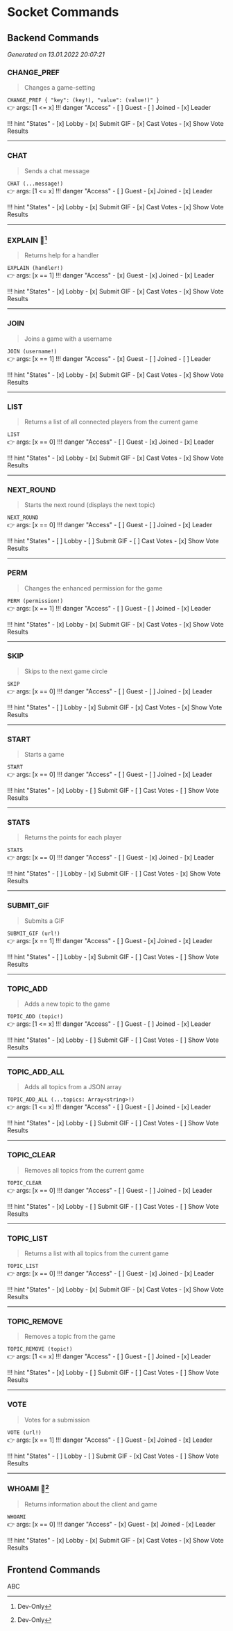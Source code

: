 # Socket Commands

## Backend Commands

[//]: # (handlers_start)
*Generated on 13.01.2022 20:07:21*

### CHANGE_PREF

> Changes a game-setting

`CHANGE_PREF { "key": (key!), "value": (value!)" }`  
👉 args: [1 <= x]
!!! danger "Access"
	- [ ] Guest
	- [ ] Joined
	- [x] Leader

!!! hint "States"
	- [x] Lobby
	- [x] Submit GIF
	- [x] Cast Votes
	- [x] Show Vote Results

---

### CHAT

> Sends a chat message

`CHAT (...message!)`  
👉 args: [1 <= x]
!!! danger "Access"
	- [ ] Guest
	- [x] Joined
	- [x] Leader

!!! hint "States"
	- [x] Lobby
	- [x] Submit GIF
	- [x] Cast Votes
	- [x] Show Vote Results

---

### EXPLAIN 🔰[^1]

> Returns help for a handler

`EXPLAIN (handler!)`  
👉 args: [x == 1]
!!! danger "Access"
	- [x] Guest
	- [x] Joined
	- [x] Leader

!!! hint "States"
	- [x] Lobby
	- [x] Submit GIF
	- [x] Cast Votes
	- [x] Show Vote Results

---

### JOIN

> Joins a game with a username

`JOIN (username!)`  
👉 args: [x == 1]
!!! danger "Access"
	- [x] Guest
	- [ ] Joined
	- [ ] Leader

!!! hint "States"
	- [x] Lobby
	- [x] Submit GIF
	- [x] Cast Votes
	- [x] Show Vote Results

---

### LIST

> Returns a list of all connected players from the current game

`LIST`  
👉 args: [x == 0]
!!! danger "Access"
	- [ ] Guest
	- [x] Joined
	- [x] Leader

!!! hint "States"
	- [x] Lobby
	- [x] Submit GIF
	- [x] Cast Votes
	- [x] Show Vote Results

---

### NEXT_ROUND

> Starts the next round (displays the next topic)

`NEXT_ROUND`  
👉 args: [x == 0]
!!! danger "Access"
	- [ ] Guest
	- [ ] Joined
	- [x] Leader

!!! hint "States"
	- [ ] Lobby
	- [ ] Submit GIF
	- [ ] Cast Votes
	- [x] Show Vote Results

---

### PERM

> Changes the enhanced permission for the game

`PERM (permission!)`  
👉 args: [x == 1]
!!! danger "Access"
	- [ ] Guest
	- [ ] Joined
	- [x] Leader

!!! hint "States"
	- [x] Lobby
	- [x] Submit GIF
	- [x] Cast Votes
	- [x] Show Vote Results

---

### SKIP

> Skips to the next game circle

`SKIP`  
👉 args: [x == 0]
!!! danger "Access"
	- [ ] Guest
	- [ ] Joined
	- [x] Leader

!!! hint "States"
	- [ ] Lobby
	- [x] Submit GIF
	- [x] Cast Votes
	- [x] Show Vote Results

---

### START

> Starts a game

`START`  
👉 args: [x == 0]
!!! danger "Access"
	- [ ] Guest
	- [ ] Joined
	- [x] Leader

!!! hint "States"
	- [x] Lobby
	- [ ] Submit GIF
	- [ ] Cast Votes
	- [ ] Show Vote Results

---

### STATS

> Returns the points for each player

`STATS`  
👉 args: [x == 0]
!!! danger "Access"
	- [ ] Guest
	- [x] Joined
	- [x] Leader

!!! hint "States"
	- [ ] Lobby
	- [x] Submit GIF
	- [ ] Cast Votes
	- [x] Show Vote Results

---

### SUBMIT_GIF

> Submits a GIF

`SUBMIT_GIF (url!)`  
👉 args: [x == 1]
!!! danger "Access"
	- [ ] Guest
	- [x] Joined
	- [x] Leader

!!! hint "States"
	- [ ] Lobby
	- [x] Submit GIF
	- [ ] Cast Votes
	- [ ] Show Vote Results

---

### TOPIC_ADD

> Adds a new topic to the game

`TOPIC_ADD (topic!)`  
👉 args: [1 <= x]
!!! danger "Access"
	- [ ] Guest
	- [ ] Joined
	- [x] Leader

!!! hint "States"
	- [x] Lobby
	- [ ] Submit GIF
	- [ ] Cast Votes
	- [ ] Show Vote Results

---

### TOPIC_ADD_ALL

> Adds all topics from a JSON array

`TOPIC_ADD_ALL (...topics: Array<string>!)`  
👉 args: [1 <= x]
!!! danger "Access"
	- [ ] Guest
	- [ ] Joined
	- [x] Leader

!!! hint "States"
	- [x] Lobby
	- [ ] Submit GIF
	- [ ] Cast Votes
	- [ ] Show Vote Results

---

### TOPIC_CLEAR

> Removes all topics from the current game

`TOPIC_CLEAR`  
👉 args: [x == 0]
!!! danger "Access"
	- [ ] Guest
	- [ ] Joined
	- [x] Leader

!!! hint "States"
	- [x] Lobby
	- [ ] Submit GIF
	- [ ] Cast Votes
	- [ ] Show Vote Results

---

### TOPIC_LIST

> Returns a list with all topics from the current game

`TOPIC_LIST`  
👉 args: [x == 0]
!!! danger "Access"
	- [ ] Guest
	- [x] Joined
	- [x] Leader

!!! hint "States"
	- [x] Lobby
	- [x] Submit GIF
	- [x] Cast Votes
	- [x] Show Vote Results

---

### TOPIC_REMOVE

> Removes a topic from the game

`TOPIC_REMOVE (topic!)`  
👉 args: [1 <= x]
!!! danger "Access"
	- [ ] Guest
	- [ ] Joined
	- [x] Leader

!!! hint "States"
	- [x] Lobby
	- [ ] Submit GIF
	- [ ] Cast Votes
	- [ ] Show Vote Results

---

### VOTE

> Votes for a submission

`VOTE (url!)`  
👉 args: [x == 1]
!!! danger "Access"
	- [ ] Guest
	- [x] Joined
	- [x] Leader

!!! hint "States"
	- [ ] Lobby
	- [ ] Submit GIF
	- [x] Cast Votes
	- [ ] Show Vote Results

---

### WHOAMI 🔰[^1]

> Returns information about the client and game

`WHOAMI`  
👉 args: [x == 0]
!!! danger "Access"
	- [x] Guest
	- [x] Joined
	- [x] Leader

!!! hint "States"
	- [x] Lobby
	- [x] Submit GIF
	- [x] Cast Votes
	- [x] Show Vote Results

[//]: # (handlers_end)

[^1]: Dev-Only

## Frontend Commands

ABC
